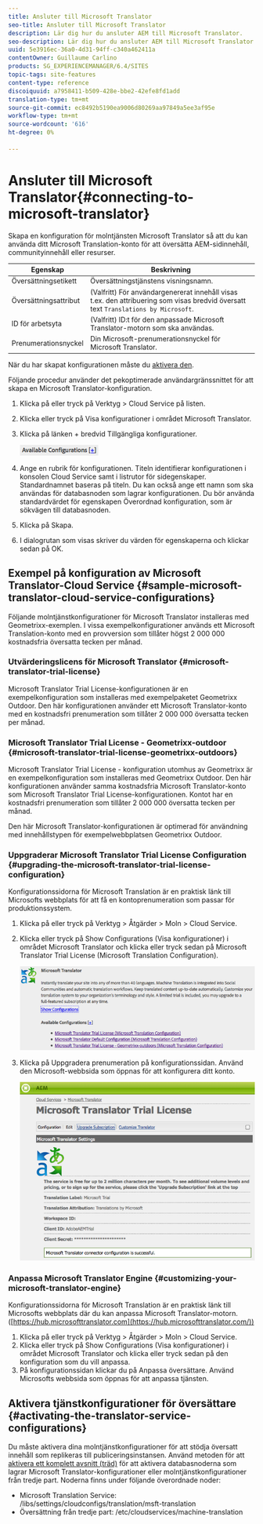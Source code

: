 ```yaml
---
title: Ansluter till Microsoft Translator
seo-title: Ansluter till Microsoft Translator
description: Lär dig hur du ansluter AEM till Microsoft Translator.
seo-description: Lär dig hur du ansluter AEM till Microsoft Translator.
uuid: 5e3916ec-36a0-4d31-94ff-c340a462411a
contentOwner: Guillaume Carlino
products: SG_EXPERIENCEMANAGER/6.4/SITES
topic-tags: site-features
content-type: reference
discoiquuid: a7958411-b509-428e-bbe2-42efe8fd1add
translation-type: tm+mt
source-git-commit: ec8492b5190ea9006d80269aa97849a5ee3af95e
workflow-type: tm+mt
source-wordcount: '616'
ht-degree: 0%

---
```



# Ansluter till Microsoft Translator{#connecting-to-microsoft-translator}

Skapa en konfiguration för molntjänsten Microsoft Translator så att du kan använda ditt Microsoft Translation-konto för att översätta AEM-sidinnehåll, communityinnehåll eller resurser.

| Egenskap | Beskrivning |
|---|---|
| Översättningsetikett | Översättningstjänstens visningsnamn. |
| Översättningsattribut | (Valfritt) För användargenererat innehåll visas t.ex. den attribuering som visas bredvid översatt text `Translations by Microsoft`. |
| ID för arbetsyta | (Valfritt) ID:t för den anpassade Microsoft Translator-motorn som ska användas. |
| Prenumerationsnyckel | Din Microsoft-prenumerationsnyckel för Microsoft Translator. |

När du har skapat konfigurationen måste du [aktivera den](/help/sites-administering/tc-msconf.md#activating-the-translator-service-configurations).

Följande procedur använder det pekoptimerade användargränssnittet för att skapa en Microsoft Translator-konfiguration.

1. Klicka på eller tryck på Verktyg > Cloud Service på listen.
1. Klicka eller tryck på Visa konfigurationer i området Microsoft Translator.
1. Klicka på länken + bredvid Tillgängliga konfigurationer.

   ![chlimage_1-382](assets/chlimage_1-382.png)

1. Ange en rubrik för konfigurationen. Titeln identifierar konfigurationen i konsolen Cloud Service samt i listrutor för sidegenskaper. Standardnamnet baseras på titeln. Du kan också ange ett namn som ska användas för databasnoden som lagrar konfigurationen. Du bör använda standardvärdet för egenskapen Överordnad konfiguration, som är sökvägen till databasnoden.
1. Klicka på Skapa.
1. I dialogrutan som visas skriver du värden för egenskaperna och klickar sedan på OK.

## Exempel på konfiguration av Microsoft Translator-Cloud Service {#sample-microsoft-translator-cloud-service-configurations}

Följande molntjänstkonfigurationer för Microsoft Translator installeras med Geometrixx-exemplen. I vissa exempelkonfigurationer används ett Microsoft Translation-konto med en provversion som tillåter högst 2 000 000 kostnadsfria översatta tecken per månad.

### Utvärderingslicens för Microsoft Translator {#microsoft-translator-trial-license}

Microsoft Translator Trial License-konfigurationen är en exempelkonfiguration som installeras med exempelpaketet Geometrixx Outdoor. Den här konfigurationen använder ett Microsoft Translator-konto med en kostnadsfri prenumeration som tillåter 2 000 000 översatta tecken per månad.

### Microsoft Translator Trial License - Geometrixx-outdoor {#microsoft-translator-trial-license-geometrixx-outdoors}

Microsoft Translator Trial License - konfiguration utomhus av Geometrixx är en exempelkonfiguration som installeras med Geometrixx Outdoor. Den här konfigurationen använder samma kostnadsfria Microsoft Translator-konto som Microsoft Translator Trial License-konfigurationen. Kontot har en kostnadsfri prenumeration som tillåter 2 000 000 översatta tecken per månad.

Den här Microsoft Translator-konfigurationen är optimerad för användning med innehållstypen för exempelwebbplatsen Geometrixx Outdoor.

### Uppgraderar Microsoft Translator Trial License Configuration {#upgrading-the-microsoft-translator-trial-license-configuration}

Konfigurationssidorna för Microsoft Translation är en praktisk länk till Microsofts webbplats för att få en kontoprenumeration som passar för produktionssystem.

1. Klicka på eller tryck på Verktyg > Åtgärder > Moln > Cloud Service.
1. Klicka eller tryck på Show Configurations (Visa konfigurationer) i området Microsoft Translator och klicka eller tryck sedan på Microsoft Translator Trial License (Microsoft Translation Configuration).

   ![chlimage_1-383](assets/chlimage_1-383.png)

1. Klicka på Uppgradera prenumeration på konfigurationssidan. Använd den Microsoft-webbsida som öppnas för att konfigurera ditt konto.

   ![chlimage_1-384](assets/chlimage_1-384.png)

### Anpassa Microsoft Translator Engine {#customizing-your-microsoft-translator-engine}

Konfigurationssidorna för Microsoft Translation är en praktisk länk till Microsofts webbplats där du kan anpassa Microsoft Translator-motorn. ([https://hub.microsofttranslator.com](https://hub.microsofttranslator.com/))

1. Klicka på eller tryck på Verktyg > Åtgärder > Moln > Cloud Service.
1. Klicka eller tryck på Show Configurations (Visa konfigurationer) i området Microsoft Translator och klicka eller tryck sedan på den konfiguration som du vill anpassa.
1. På konfigurationssidan klickar du på Anpassa översättare. Använd Microsofts webbsida som öppnas för att anpassa tjänsten.

## Aktivera tjänstkonfigurationer för översättare {#activating-the-translator-service-configurations}

Du måste aktivera dina molntjänstkonfigurationer för att stödja översatt innehåll som replikeras till publiceringsinstansen. Använd metoden för att [aktivera ett komplett avsnitt (träd)](/help/sites-authoring/publishing-pages.md#publishing-and-unpublishing-a-tree) för att aktivera databasnoderna som lagrar Microsoft Translator-konfigurationer eller molntjänstkonfigurationer från tredje part. Noderna finns under följande överordnade noder:

* Microsoft Translation Service: /libs/settings/cloudconfigs/translation/msft-translation
* Översättning från tredje part: /etc/cloudservices/machine-translation

